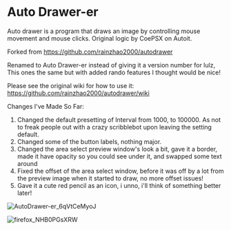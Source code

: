 # Auto Drawer-er

Auto drawer is a program that draws an image by controlling mouse movement and mouse clicks. Original logic by CoePSX on Autoit.

Forked from https://github.com/rainzhao2000/autodrawer

Renamed to Auto Drawer-er instead of giving it a version number for lulz, This ones the same but with added rando features I thought would be nice!

Please see the original wiki for how to use it: https://github.com/rainzhao2000/autodrawer/wiki

Changes I've Made So Far:

1. Changed the default presetting of Interval from 1000, to 100000. As not to freak people out with a crazy scribblebot upon leaving the setting default.
2. Changed some of the button labels, nothing major.
3. Changed the area select preview window's look a bit, gave it a border, made it have opacity so you could see under it, and swapped some text around
4. Fixed the offset of the area select window, before it was off by a lot from the preview image when it started to draw, no more offset issues!
5. Gave it a cute red pencil as an icon, i unno, i'll think of something better later!

![AutoDrawer-er_6qVtCeMyoJ](https://user-images.githubusercontent.com/13055804/162343567-27be25a2-eb09-4871-a4b2-4e8d8013845b.png)


![firefox_NHB0PGsXRW](https://user-images.githubusercontent.com/13055804/162343705-6541de1c-78a8-4459-8ad1-f61070510655.png)
